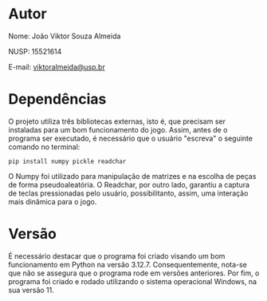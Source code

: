 # Autor

Nome: João Viktor Souza Almeida

NUSP: 15521614

E-mail: viktoralmeida@usp.br

# Dependências

O projeto utiliza três bibliotecas externas, isto é, que precisam ser instaladas
para um bom funcionamento do jogo. Assim, antes de o programa ser executado, é
necessário que o usuário "escreva" o seguinte comando no terminal:

```console
pip install numpy pickle readchar
```

O Numpy foi utilizado para manipulação de matrizes e na escolha de peças de
forma pseudoaleatória. O Readchar, por outro lado, garantiu a captura de teclas
pressionadas pelo usuário, possibilitanto, assim, uma interação mais dinâmica
para o jogo.

# Versão

É necessário destacar que o programa foi criado visando um bom funcionamento em
Python na versão 3.12.7. Consequentemente, nota-se que não se assegura que o
programa rode em versões anteriores. Por fim, o programa foi criado e rodado
utilizando o sistema operacional Windows, na sua versão 11.
